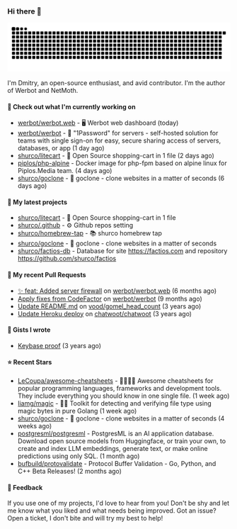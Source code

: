 ### Hi there 👋

![](https://github.com/shurco/shurco/raw/output/github-contribution-grid-snake.svg)

I'm Dmitry, an open-source enthusiast, and avid contributor. I'm the author of Werbot and NetMoth. 

#### 👷 Check out what I'm currently working on

- [werbot/werbot.web](https://github.com/werbot/werbot.web) - 🖥  Werbot web dashboard (today)
- [werbot/werbot](https://github.com/werbot/werbot) - 🔑 &#34;1Password&#34; for servers - self-hosted solution for teams with single sign-on for easy, secure sharing access of servers, databases, or app (1 day ago)
- [shurco/litecart](https://github.com/shurco/litecart) - 🛒 Open Source shopping-cart in 1 file (2 days ago)
- [piplos/php-alpine](https://github.com/piplos/php-alpine) - Docker image for php-fpm based on alpine linux for Piplos.Media team. (4 days ago)
- [shurco/goclone](https://github.com/shurco/goclone) - 🌱 goclone - clone websites in a matter of seconds (6 days ago)

#### 🌱 My latest projects

- [shurco/litecart](https://github.com/shurco/litecart) - 🛒 Open Source shopping-cart in 1 file
- [shurco/.github](https://github.com/shurco/.github) - ⚙️ Github repos setting
- [shurco/homebrew-tap](https://github.com/shurco/homebrew-tap) - 📚 shurco homebrew tap
- [shurco/goclone](https://github.com/shurco/goclone) - 🌱 goclone - clone websites in a matter of seconds
- [shurco/factios-db](https://github.com/shurco/factios-db) - Database for site https://factios.com and repository https://github.com/shurco/factios

#### 🔨 My recent Pull Requests

- [✨ feat: Added server firewall](https://github.com/werbot/werbot.web/pull/3) on [werbot/werbot.web](https://github.com/werbot/werbot.web) (6 months ago)
- [Apply fixes from CodeFactor](https://github.com/werbot/werbot/pull/3) on [werbot/werbot](https://github.com/werbot/werbot) (9 months ago)
- [Update README.md](https://github.com/vood/gomel_head_count/pull/1) on [vood/gomel_head_count](https://github.com/vood/gomel_head_count) (3 years ago)
- [Update Heroku deploy](https://github.com/chatwoot/chatwoot/pull/1030) on [chatwoot/chatwoot](https://github.com/chatwoot/chatwoot) (3 years ago)

#### 📓 Gists I wrote

- [Keybase proof](https://gist.github.com/959752bb9b046d792e71ca185f48d641) (3 years ago)

#### ⭐ Recent Stars

- [LeCoupa/awesome-cheatsheets](https://github.com/LeCoupa/awesome-cheatsheets) - 👩‍💻👨‍💻 Awesome cheatsheets for popular programming languages, frameworks and development tools. They include everything you should know in one single file. (1 week ago)
- [liamg/magic](https://github.com/liamg/magic) - :tophat::rabbit2: Toolkit for detecting and verifying file type using magic bytes in pure Golang (1 week ago)
- [shurco/goclone](https://github.com/shurco/goclone) - 🌱 goclone - clone websites in a matter of seconds (4 weeks ago)
- [postgresml/postgresml](https://github.com/postgresml/postgresml) - PostgresML is an AI application database. Download open source models from Huggingface, or train your own, to create and index LLM embeddings, generate text, or make online predictions using only SQL.  (1 month ago)
- [bufbuild/protovalidate](https://github.com/bufbuild/protovalidate) - Protocol Buffer Validation - Go, Python, and C&#43;&#43; Beta Releases! (2 months ago)

#### 💬 Feedback

If you use one of my projects, I'd love to hear from you! Don't be shy and let me know what you liked
and what needs being improved. Got an issue? Open a ticket, I don't bite and will try my best to help!
